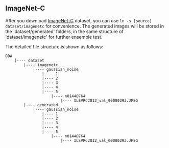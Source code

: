 ## ImageNet-C

After you download [ImageNet-C](https://github.com/hendrycks/robustness) dataset, you can use ```ln -s [source] dataset/imagenetc``` for convenience. The generated images will be stored in the 'dataset/generated' folders, in the same structure of 'dataset/imagenetc' for further ensemble test.

The detailed file structure is shown as follows:
```
DDA
    |---- dataset
        |---- imagenetc
            |---- gaussian_noise
                |---- 1
                |---- 2
                |---- 3
                |---- 4
                |---- 5
                    |---- n01440764
                        |---- ILSVRC2012_val_00000293.JPEG
        |---- generated
            |---- gaussian_noise
                |---- 1
                |---- 2
                |---- 3
                |---- 4
                |---- 5
                    |---- n01440764
                        |---- ILSVRC2012_val_00000293.JPEG
```